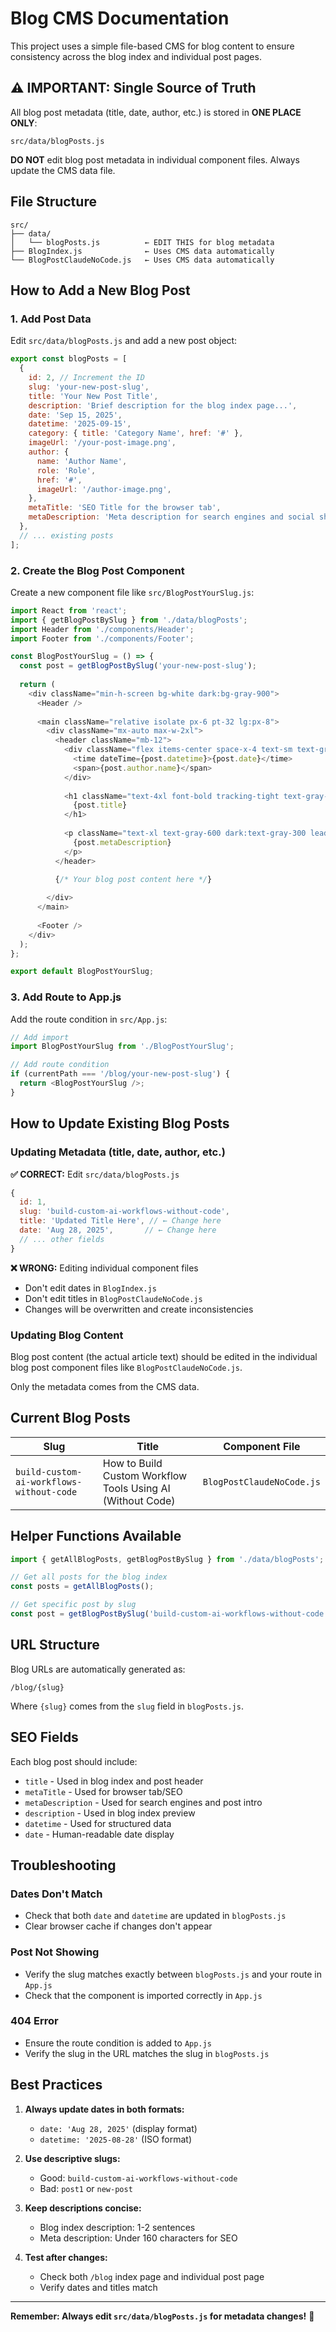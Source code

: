 # Blog CMS Documentation

This project uses a simple file-based CMS for blog content to ensure consistency across the blog index and individual post pages.

## ⚠️ IMPORTANT: Single Source of Truth

All blog post metadata (title, date, author, etc.) is stored in **ONE PLACE ONLY**:

```
src/data/blogPosts.js
```

**DO NOT** edit blog post metadata in individual component files. Always update the CMS data file.

## File Structure

```
src/
├── data/
│   └── blogPosts.js          ← EDIT THIS for blog metadata
├── BlogIndex.js              ← Uses CMS data automatically 
└── BlogPostClaudeNoCode.js   ← Uses CMS data automatically
```

## How to Add a New Blog Post

### 1. Add Post Data

Edit `src/data/blogPosts.js` and add a new post object:

```javascript
export const blogPosts = [
  {
    id: 2, // Increment the ID
    slug: 'your-new-post-slug',
    title: 'Your New Post Title',
    description: 'Brief description for the blog index page...',
    date: 'Sep 15, 2025',
    datetime: '2025-09-15',
    category: { title: 'Category Name', href: '#' },
    imageUrl: '/your-post-image.png',
    author: {
      name: 'Author Name',
      role: 'Role',
      href: '#',
      imageUrl: '/author-image.png',
    },
    metaTitle: 'SEO Title for the browser tab',
    metaDescription: 'Meta description for search engines and social sharing...',
  },
  // ... existing posts
];
```

### 2. Create the Blog Post Component

Create a new component file like `src/BlogPostYourSlug.js`:

```javascript
import React from 'react';
import { getBlogPostBySlug } from './data/blogPosts';
import Header from './components/Header';
import Footer from './components/Footer';

const BlogPostYourSlug = () => {
  const post = getBlogPostBySlug('your-new-post-slug');
  
  return (
    <div className="min-h-screen bg-white dark:bg-gray-900">
      <Header />
      
      <main className="relative isolate px-6 pt-32 lg:px-8">
        <div className="mx-auto max-w-2xl">
          <header className="mb-12">
            <div className="flex items-center space-x-4 text-sm text-gray-500 dark:text-gray-400 mb-4">
              <time dateTime={post.datetime}>{post.date}</time>
              <span>{post.author.name}</span>
            </div>
            
            <h1 className="text-4xl font-bold tracking-tight text-gray-900 dark:text-white mb-6">
              {post.title}
            </h1>
            
            <p className="text-xl text-gray-600 dark:text-gray-300 leading-relaxed">
              {post.metaDescription}
            </p>
          </header>

          {/* Your blog post content here */}
          
        </div>
      </main>
      
      <Footer />
    </div>
  );
};

export default BlogPostYourSlug;
```

### 3. Add Route to App.js

Add the route condition in `src/App.js`:

```javascript
// Add import
import BlogPostYourSlug from './BlogPostYourSlug';

// Add route condition
if (currentPath === '/blog/your-new-post-slug') {
  return <BlogPostYourSlug />;
}
```

## How to Update Existing Blog Posts

### Updating Metadata (title, date, author, etc.)

**✅ CORRECT:** Edit `src/data/blogPosts.js`

```javascript
{
  id: 1,
  slug: 'build-custom-ai-workflows-without-code',
  title: 'Updated Title Here', // ← Change here
  date: 'Aug 28, 2025',       // ← Change here
  // ... other fields
}
```

**❌ WRONG:** Editing individual component files
- Don't edit dates in `BlogIndex.js`
- Don't edit titles in `BlogPostClaudeNoCode.js`
- Changes will be overwritten and create inconsistencies

### Updating Blog Content

Blog post content (the actual article text) should be edited in the individual blog post component files like `BlogPostClaudeNoCode.js`.

Only the metadata comes from the CMS data.

## Current Blog Posts

| Slug | Title | Component File |
|------|-------|---------------|
| `build-custom-ai-workflows-without-code` | How to Build Custom Workflow Tools Using AI (Without Code) | `BlogPostClaudeNoCode.js` |

## Helper Functions Available

```javascript
import { getAllBlogPosts, getBlogPostBySlug } from './data/blogPosts';

// Get all posts for the blog index
const posts = getAllBlogPosts();

// Get specific post by slug
const post = getBlogPostBySlug('build-custom-ai-workflows-without-code');
```

## URL Structure

Blog URLs are automatically generated as:
```
/blog/{slug}
```

Where `{slug}` comes from the `slug` field in `blogPosts.js`.

## SEO Fields

Each blog post should include:

- `title` - Used in blog index and post header
- `metaTitle` - Used for browser tab/SEO
- `metaDescription` - Used for search engines and post intro
- `description` - Used in blog index preview
- `datetime` - Used for structured data
- `date` - Human-readable date display

## Troubleshooting

### Dates Don't Match
- Check that both `date` and `datetime` are updated in `blogPosts.js`
- Clear browser cache if changes don't appear

### Post Not Showing
- Verify the slug matches exactly between `blogPosts.js` and your route in `App.js`
- Check that the component is imported correctly in `App.js`

### 404 Error
- Ensure the route condition is added to `App.js`
- Verify the slug in the URL matches the slug in `blogPosts.js`

## Best Practices

1. **Always update dates in both formats:**
   - `date: 'Aug 28, 2025'` (display format)
   - `datetime: '2025-08-28'` (ISO format)

2. **Use descriptive slugs:**
   - Good: `build-custom-ai-workflows-without-code`
   - Bad: `post1` or `new-post`

3. **Keep descriptions concise:**
   - Blog index description: 1-2 sentences
   - Meta description: Under 160 characters for SEO

4. **Test after changes:**
   - Check both `/blog` index page and individual post page
   - Verify dates and titles match

---

**Remember: Always edit `src/data/blogPosts.js` for metadata changes!** 🚨